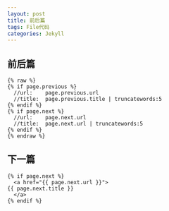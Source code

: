 ```yaml
---
layout: post
title: 前后篇
tags: File代码
categories: Jekyll
---
```



## 前后篇
	{% raw %}
	{% if page.previous %}
	  //url:    page.previous.url
	  //title:  page.previous.title | truncatewords:5
	{% endif %}
	{% if page.next %}
	  //url:    page.next.url
	  //title:  page.next.url | truncatewords:5
	{% endif %}
	{% endraw %}






## 下一篇
	{% if page.next %}
	  <a href="{{ page.next.url }}">
	{{ page.next.title }}
	  </a>
	{% endif %}
